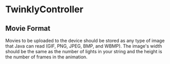 # TwinklyController

## Movie Format
Movies to be uploaded to the device should be stored as any type of image that Java can read (GIF, PNG, JPEG, BMP, and WBMP). The image's width should be the same as the number of lights in your string and the height is the number of frames in the animation.